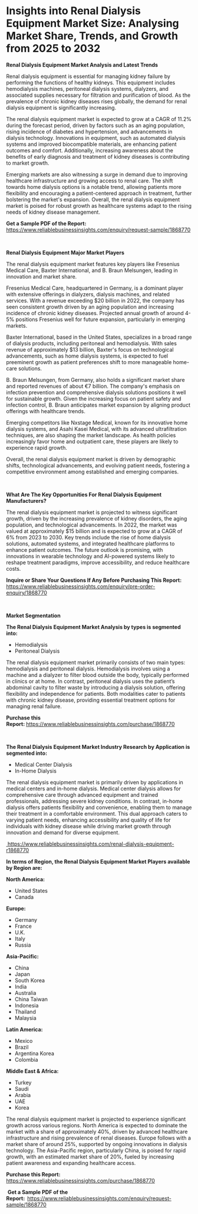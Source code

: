 <p><h1>Insights into Renal Dialysis Equipment Market Size: Analysing Market Share, Trends, and Growth from 2025 to 2032</h1></p><p><strong>Renal Dialysis Equipment Market Analysis and Latest Trends</strong></p>
<p><p>Renal dialysis equipment is essential for managing kidney failure by performing the functions of healthy kidneys. This equipment includes hemodialysis machines, peritoneal dialysis systems, dialyzers, and associated supplies necessary for filtration and purification of blood. As the prevalence of chronic kidney diseases rises globally, the demand for renal dialysis equipment is significantly increasing.</p><p>The renal dialysis equipment market is expected to grow at a CAGR of 11.2% during the forecast period, driven by factors such as an aging population, rising incidence of diabetes and hypertension, and advancements in dialysis technology. Innovations in equipment, such as automated dialysis systems and improved biocompatible materials, are enhancing patient outcomes and comfort. Additionally, increasing awareness about the benefits of early diagnosis and treatment of kidney diseases is contributing to market growth. </p><p>Emerging markets are also witnessing a surge in demand due to improving healthcare infrastructure and growing access to renal care. The shift towards home dialysis options is a notable trend, allowing patients more flexibility and encouraging a patient-centered approach in treatment, further bolstering the market's expansion. Overall, the renal dialysis equipment market is poised for robust growth as healthcare systems adapt to the rising needs of kidney disease management.</p></p>
<p><strong>Get a Sample PDF of the Report:&nbsp;</strong> <a href="https://www.reliablebusinessinsights.com/enquiry/request-sample/1868770?utm_campaign=2190&utm_medium=2&utm_source=Github&utm_content=ia&utm_term=13042025&utm_id=renal-dialysis-equipment">https://www.reliablebusinessinsights.com/enquiry/request-sample/1868770</a></p>
<p>&nbsp;</p>
<p><strong>Renal Dialysis Equipment Major Market Players</strong></p>
<p><p>The renal dialysis equipment market features key players like Fresenius Medical Care, Baxter International, and B. Braun Melsungen, leading in innovation and market share. </p><p>Fresenius Medical Care, headquartered in Germany, is a dominant player with extensive offerings in dialyzers, dialysis machines, and related services. With a revenue exceeding $20 billion in 2022, the company has seen consistent growth driven by an aging population and increasing incidence of chronic kidney diseases. Projected annual growth of around 4-5% positions Fresenius well for future expansion, particularly in emerging markets.</p><p>Baxter International, based in the United States, specializes in a broad range of dialysis products, including peritoneal and hemodialysis. With sales revenue of approximately $13 billion, Baxter's focus on technological advancements, such as home dialysis systems, is expected to fuel preeminent growth as patient preferences shift to more manageable home-care solutions.</p><p>B. Braun Melsungen, from Germany, also holds a significant market share and reported revenues of about €7 billion. The company's emphasis on infection prevention and comprehensive dialysis solutions positions it well for sustainable growth. Given the increasing focus on patient safety and infection control, B. Braun anticipates market expansion by aligning product offerings with healthcare trends.</p><p>Emerging competitors like Nxstage Medical, known for its innovative home dialysis systems, and Asahi Kasei Medical, with its advanced ultrafiltration techniques, are also shaping the market landscape. As health policies increasingly favor home and outpatient care, these players are likely to experience rapid growth.</p><p>Overall, the renal dialysis equipment market is driven by demographic shifts, technological advancements, and evolving patient needs, fostering a competitive environment among established and emerging companies.</p></p>
<p>&nbsp;</p>
<p><strong>What Are The Key Opportunities For Renal Dialysis Equipment Manufacturers?</strong></p>
<p><p>The renal dialysis equipment market is projected to witness significant growth, driven by the increasing prevalence of kidney disorders, the aging population, and technological advancements. In 2022, the market was valued at approximately $15 billion and is expected to grow at a CAGR of 6% from 2023 to 2030. Key trends include the rise of home dialysis solutions, automated systems, and integrated healthcare platforms to enhance patient outcomes. The future outlook is promising, with innovations in wearable technology and AI-powered systems likely to reshape treatment paradigms, improve accessibility, and reduce healthcare costs.</p></p>
<p><strong>Inquire or Share Your Questions If Any Before Purchasing This Report:</strong> <a href="https://www.reliablebusinessinsights.com/enquiry/pre-order-enquiry/1868770?utm_campaign=2190&utm_medium=2&utm_source=Github&utm_content=ia&utm_term=13042025&utm_id=renal-dialysis-equipment">https://www.reliablebusinessinsights.com/enquiry/pre-order-enquiry/1868770</a></p>
<p>&nbsp;</p>
<p><strong>Market Segmentation</strong></p>
<p><strong>The Renal Dialysis Equipment Market Analysis by types is segmented into:</strong></p>
<p><ul><li>Hemodialysis</li><li>Peritoneal Dialysis</li></ul></p>
<p><p>The renal dialysis equipment market primarily consists of two main types: hemodialysis and peritoneal dialysis. Hemodialysis involves using a machine and a dialyzer to filter blood outside the body, typically performed in clinics or at home. In contrast, peritoneal dialysis uses the patient’s abdominal cavity to filter waste by introducing a dialysis solution, offering flexibility and independence for patients. Both modalities cater to patients with chronic kidney disease, providing essential treatment options for managing renal failure.</p></p>
<p><strong>Purchase this Report:&nbsp;</strong><a href="https://www.reliablebusinessinsights.com/purchase/1868770?utm_campaign=2190&utm_medium=2&utm_source=Github&utm_content=ia&utm_term=13042025&utm_id=renal-dialysis-equipment">https://www.reliablebusinessinsights.com/purchase/1868770</a></p>
<p>&nbsp;</p>
<p><strong>The Renal Dialysis Equipment Market Industry Research by Application is segmented into:</strong></p>
<p><ul><li>Medical Center Dialysis</li><li>In-Home Dialysis</li></ul></p>
<p><p>The renal dialysis equipment market is primarily driven by applications in medical centers and in-home dialysis. Medical center dialysis allows for comprehensive care through advanced equipment and trained professionals, addressing severe kidney conditions. In contrast, in-home dialysis offers patients flexibility and convenience, enabling them to manage their treatment in a comfortable environment. This dual approach caters to varying patient needs, enhancing accessibility and quality of life for individuals with kidney disease while driving market growth through innovation and demand for diverse equipment.</p></p>
<p><a href="https://www.reliablebusinessinsights.com/renal-dialysis-equipment-r1868770?utm_campaign=2190&utm_medium=2&utm_source=Github&utm_content=ia&utm_term=13042025&utm_id=renal-dialysis-equipment">&nbsp;https://www.reliablebusinessinsights.com/renal-dialysis-equipment-r1868770</a></p>
<p><strong>In terms of Region, the Renal Dialysis Equipment Market Players available by Region are:</strong></p>
<p>
    <p> <strong> North America: </strong>
        <ul>
            <li>United States</li>
            <li>Canada</li>
        </ul>
        </p> 
    <p> <strong> Europe: </strong>
        <ul>
            <li>Germany</li>
            <li>France</li>
            <li>U.K.</li>
            <li>Italy</li>
            <li>Russia</li>
        </ul>
        </p> 
    <p> <strong> Asia-Pacific: </strong>
        <ul>
            <li>China</li>
            <li>Japan</li>
            <li>South Korea</li>
            <li>India</li>
            <li>Australia</li>
            <li>China Taiwan</li>
            <li>Indonesia</li>
            <li>Thailand</li>
            <li>Malaysia</li>
        </ul>
        </p> 
    <p> <strong> Latin America: </strong>
        <ul>
            <li>Mexico</li>
            <li>Brazil</li>
            <li>Argentina Korea</li>
            <li>Colombia</li>
        </ul>
        </p> 
    <p> <strong> Middle East & Africa: </strong>
        <ul>
            <li>Turkey</li>
            <li>Saudi</li>
            <li>Arabia</li>
            <li>UAE</li>
            <li>Korea</li>
        </ul>
    </p>
    </p>
<p><p>The renal dialysis equipment market is projected to experience significant growth across various regions. North America is expected to dominate the market with a share of approximately 40%, driven by advanced healthcare infrastructure and rising prevalence of renal diseases. Europe follows with a market share of around 25%, supported by ongoing innovations in dialysis technology. The Asia-Pacific region, particularly China, is poised for rapid growth, with an estimated market share of 20%, fueled by increasing patient awareness and expanding healthcare access.</p></p>
<p><strong>Purchase this Report: </strong><a href="https://www.reliablebusinessinsights.com/purchase/1868770?utm_campaign=2190&utm_medium=2&utm_source=Github&utm_content=ia&utm_term=13042025&utm_id=renal-dialysis-equipment">https://www.reliablebusinessinsights.com/purchase/1868770</a></p>
<p>&nbsp;<strong>Get a Sample PDF of the Report:&nbsp;&nbsp;</strong><a href="https://www.reliablebusinessinsights.com/enquiry/request-sample/1868770?utm_campaign=2190&utm_medium=2&utm_source=Github&utm_content=ia&utm_term=13042025&utm_id=renal-dialysis-equipment">https://www.reliablebusinessinsights.com/enquiry/request-sample/1868770</a></p>
<p><strong></strong></p>
<p><p></p><p></p><p></p></p>